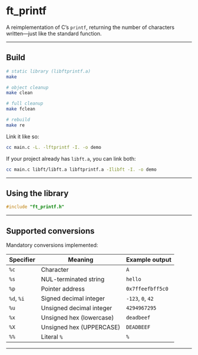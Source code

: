 # ft_printf

A reimplementation of C’s `printf`, returning the number of characters written—just like the standard function.

---

## Build

```bash
# static library (libftprintf.a)
make

# object cleanup
make clean

# full cleanup
make fclean

# rebuild
make re
```

Link it like so:

```bash
cc main.c -L. -lftprintf -I. -o demo
```

If your project already has `libft.a`, you can link both:

```bash
cc main.c libft/libft.a libftprintf.a -Ilibft -I. -o demo
```

---

## Using the library

```c
#include "ft_printf.h"
```

---

## Supported conversions

Mandatory conversions implemented:

| Specifier  | Meaning                  | Example output    |
| ---------- | ------------------------ | ----------------- |
| `%c`       | Character                | `A`               |
| `%s`       | NUL-terminated string    | `hello`           |
| `%p`       | Pointer address          | `0x7ffeefbff5c0`  |
| `%d`, `%i` | Signed decimal integer   | `-123`, `0`, `42` |
| `%u`       | Unsigned decimal integer | `4294967295`      |
| `%x`       | Unsigned hex (lowercase) | `deadbeef`        |
| `%X`       | Unsigned hex (UPPERCASE) | `DEADBEEF`        |
| `%%`       | Literal `%`              | `%`               |


---

